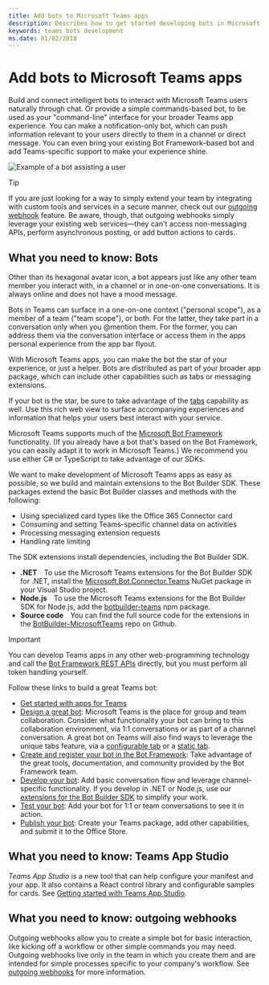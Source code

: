 ```yaml
---
title: Add bots to Microsoft Teams apps
description: Describes how to get started developing bots in Microsoft Teams
keywords: teams bots development
ms.date: 01/02/2018
---
```


# Add bots to Microsoft Teams apps

Build and connect intelligent bots to interact with Microsoft Teams users naturally through chat. Or provide a simple commands-based bot, to be used as your "command-line" interface for your broader Teams app experience. You can make a notification-only bot, which can push information relevant to your users directly to them in a channel or direct message. You can even bring your existing Bot Framework&ndash;based bot and add Teams-specific support to make your experience shine.

![Example of a bot assisting a user](~/assets/images/bot_example.png)

> [!TIP]
> If you are just looking for a way to simply extend your team by integrating with custom tools and services in a secure manner, check out our [outgoing webhook](~/concepts/outgoingwebhook) feature. Be aware, though, that outgoing webhooks simply leverage your existing web services&mdash;they can't access non-messaging APIs, perform asynchronous posting, or add button actions to cards.

## What you need to know: Bots

Other than its hexagonal avatar icon, a bot appears just like any other team member you interact with, in a channel or in one-on-one conversations. It is always online and does not have a mood message.

Bots in Teams can surface in a one-on-one context ("personal scope"), as a member of a team ("team scope"), or both. For the latter, they take part in a conversation only when you @mention them. For the former, you can address them via the conversation interface or access them in the apps personal experience from the app bar flyout.

With Microsoft Teams apps, you can make the bot the star of your experience, or just a helper. Bots are distributed as part of your broader app package, which can include other capabilities such as tabs or messaging extensions.

If your bot is the star, be sure to take advantage of the [tabs](~/concepts/tabs/tabs-overview) capability as well. Use this rich web view to surface accompanying experiences and information that helps your users best interact with your service.

Microsoft Teams supports much of the [Microsoft Bot Framework](https://dev.botframework.com/) functionality. (If you already have a bot that's based on the Bot Framework, you can easily adapt it to work in Microsoft Teams.) We recommend you use either C# or TypeScript to take advantage of our SDKs.

We want to make development of Microsoft Teams apps as easy as possible, so we build and maintain extensions to the Bot Builder SDK. These packages extend the basic Bot Builder classes and methods with the following:

* Using specialized card types like the Office 365 Connector card
* Consuming and setting Teams-specific channel data on activities
* Processing messaging extension requests
* Handling rate limiting

The SDK extensions install dependencies, including the Bot Builder SDK.

* **.NET**&emsp;To use the Microsoft Teams extensions for the Bot Builder SDK for .NET, install the [Microsoft.Bot.Connector.Teams](https://www.nuget.org/packages/Microsoft.Bot.Connector.Teams) NuGet package in your Visual Studio project.
* **Node.js**&emsp;To use the Microsoft Teams extensions for the Bot Builder SDK for Node.js, add the [botbuilder-teams](https://www.npmjs.com/package/botbuilder-teams) npm package.
* **Source code**&emsp;You can find the full source code for the extensions in the [BotBuilder-MicrosoftTeams](https://github.com/OfficeDev/BotBuilder-MicrosoftTeams) repo on Github.

> [!IMPORTANT]
> You can develop Teams apps in any other web-programming technology and call the [Bot Framework REST APIs](https://docs.microsoft.com/en-us/bot-framework/rest-api/bot-framework-rest-overview) directly, but you must perform all token handling yourself.

Follow these links to build a great Teams bot:
- [Get started with apps for Teams](~/get-started/get-started-nodejs)
- [Design a great bot](~/get-started/design#designing-a-great-bot): Microsoft Teams is the place for group and team collaboration. Consider what functionality your bot can bring to this collaboration environment, via 1:1 conversations or as part of a channel conversation. A great bot on Teams will also find ways to leverage the unique tabs feature, via a [configurable tab](~/concepts/tabs/tabs-overview) or a [static tab](~/concepts/tabs/tabs-static).
- [Create and register your bot in the Bot Framework](~/concepts/bots/bots-create): Take advantage of the great tools, documentation, and community provided by the Bot Framework team.
- [Develop your bot](~/concepts/bots/bots-conversations): Add basic conversation flow and leverage channel-specific functionality. If you develop in .NET or Node.js, use our [extensions for the Bot Builder SDK](~/get-started/code#microsoft-teams-extensions-for-the-bot-builder-sdk) to simplify your work.
- [Test your bot](~/concepts/bots/bots-test): Add your bot for 1:1 or team conversations to see it in action.
- [Publish your bot](~/publishing/apps-publish): Create your Teams package, add other capabilities, and submit it to the Office Store.

## What you need to know: Teams App Studio
*Teams App Studio* is a new tool that can help configure your manifest and your app. It also contains a React control library and configurable samples for cards.  See [Getting started with Teams App Studio](~/get-started/get-started-app-studio).

## What you need to know: outgoing webhooks

Outgoing webhooks allow you to create a simple bot for basic interaction, like kicking off a workflow or other simple commands you may need. Outgoing webhooks live only in the team in which you create them and are intended for simple processes specific to your company's workflow. See [outgoing webhooks](~/concepts/outgoingwebhook) for more information.
